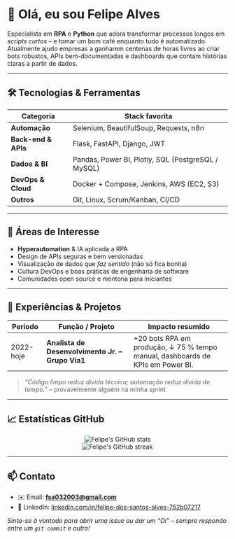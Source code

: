 <!-- Perfil GitHub README – substitua `Felipe-Alves-VNGX` e outros placeholders conforme necessário -->

# 👋 Olá, eu sou Felipe Alves  

Especialista em **RPA** e **Python** que adora transformar processos longos em _scripts curtos_ – e tomar um bom café enquanto tudo é automatizado. Atualmente ajudo empresas a ganharem centenas de horas livres ao criar bots robustos, APIs bem-documentadas e dashboards que contam histórias claras a partir de dados.

---

## 🛠️ Tecnologias & Ferramentas  
| Categoria | Stack favorita |
|-----------|----------------|
| **Automação** | Selenium, BeautifulSoup, Requests, n8n |
| **Back-end & APIs** | Flask, FastAPI, Django, JWT |
| **Dados & BI** | Pandas, Power BI, Plotly, SQL (PostgreSQL / MySQL) |
| **DevOps & Cloud** | Docker + Compose, Jenkins, AWS (EC2, S3) |
| **Outros** | Git, Linux, Scrum/Kanban, CI/CD |

---

## 🧠 Áreas de Interesse  
- **Hyperautomation** & IA aplicada a RPA  
- Design de APIs seguras e bem versionadas  
- Visualização de dados que _faz sentido_ (não só fica bonita)  
- Cultura DevOps e boas práticas de engenharia de software  
- Comunidades open source e mentoria para iniciantes  

---

## 💼 Experiências & Projetos  
| Período | Função / Projeto | Impacto resumido |
|---------|-----------------|------------------|
| 2022-hoje | **Analista de Desenvolvimento Jr. – Grupo Via1** | +20 bots RPA em produção, ↓ 75 % tempo manual, dashboards de KPIs em Power BI. |


> _“Código limpo reduz dívida técnica; automação reduz dívida de tempo.”_ – provavelmente alguém na minha sprint  

---

## 📈 Estatísticas GitHub  
<p align="center">
  <img src="https://github-readme-stats.vercel.app/api?username=Felipe-Alves-VNGX&show_icons=true&theme=transparent" alt="Felipe's GitHub stats">
  <br>
  <img src="https://github-readme-streak-stats.herokuapp.com/?user=Felipe-Alves-VNGX&theme=transparent" alt="Felipe's GitHub streak">
</p>

---

## 📫 Contato  
- ✉️ Email: **fsa032003@gmail.com**  
- 💼 LinkedIn: [linkedin.com/in/felipe-dos-santos-alves-752b07217](https://linkedin.com/in/felipe-dos-santos-alves-752b07217)  

_Sinta-se à vontade para abrir uma _issue_ ou dar um “Oi” – sempre respondo entre um `git commit` e outro!_  
